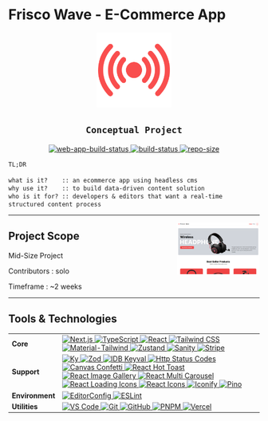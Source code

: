 # Frisco Wave - E-Commerce App

<div align="center">
	<img alt="logo" width="150" src="./public/favicon.png" />
	<h2><code>Conceptual Project</code></h2>
</div>

<div align="center">
<a
target="_blank"
title="Open web app 🔗"
href="https://frisko-wave-app.vercel.app/"
><img
	alt="web-app-build-status"
	src="https://img.shields.io/website-live-issue-sucess-important/https/frisko-wave-app.vercel.app/"
	/>
</a>
<a
target="_blank"
title="Open deploy status 🔗"
href="https://vercel.com/new/clone?repository-url=https%3A%2F%2Fgithub.com%2Fawwmicky%2Ffrisko-wave"
><img
	alt="build-status"
	src="https://vercelbadge.vercel.app/api/awwmicky/frisko-wave"
	/>
</a>
<a
target="_blank"
href="https://api.github.com/repos/awwmicky/frisko-wave"
><img
	alt="repo-size"
	src="https://img.shields.io/github/repo-size/awwmicky/frisko-wave"
	/>
</a>
</div>

<div>

```
TL;DR

what is it?    :: an ecommerce app using headless cms
why use it?    :: to build data-driven content solution
who is it for? :: developers & editors that want a real-time structured content process
```

<hr />


<div align="center">
	<img
	align="right"
	width="33%"
	alt="thumbnail"
	src="./public/thumbnail.png"
	/>
</div>

## Project Scope

Mid-Size Project

Contributors : solo

Timeframe : ~2 weeks

</div>

<hr />

## Tools & Technologies

<table>
<tr>
<td><b>Core</b></td>
<!-- Next.js, TypeScript, React, Material-Tailwind, Zustand -->
<td>
<a target="_blank" href="https://nextjs.org/">
<img alt="Next.js" src="https://img.shields.io/badge/Next.js-000?logoColor=FFF&style=for-the-badge&logo=next.js" />
</a>
<a target="_blank" href="https://typescriptlang.org/">
<img alt="TypeScript" src="https://img.shields.io/badge/TypeScript-3178C6?logoColor=FFF&style=for-the-badge&logo=typescript" />
</a>
<a target="_blank" href="https://reactjs.org/">
<img alt="React" src="https://img.shields.io/badge/React-00D8FF?logoColor=20232A&style=for-the-badge&logo=react" />
</a>
<a target="_blank" href="https://tailwindcss.com/">
<img alt="Tailwind CSS" src="https://img.shields.io/badge/Tailwind_CSS-06B6D4?logoColor=FFF&style=for-the-badge&logo=tailwindcss" />
</a>

<a target="_blank" href="https://material-tailwind.com/">
<img alt="Material-Tailwind" src="https://img.shields.io/badge/Material--Tailwind-1E88E5?logoColor=FFF&style=for-the-badge&logo=addthis" />
</a>
<a target="_blank" href="https://zustand-demo.pmnd.rs/">
<img alt="Zustand" src="https://img.shields.io/badge/Zustand-716257?logoColor=FFF&style=for-the-badge&logo=addthis" />
</a>
<a target="_blank" href="https://sanity.io/">
<img alt="Sanity" src="https://img.shields.io/badge/Sanity-F03E2F?logoColor=FFF&style=for-the-badge&logo=addthis" />
</a>
<a target="_blank" href="https://stripe.com/">
<img alt="Stripe" src="https://img.shields.io/badge/Stripe-008CDD?logoColor=FFF&style=for-the-badge&logo=stripe" />
</a>
</td>
</tr>

<tr>
<td><b>Support</b></td>
<!--
Ky, Zod, IDB Keyval, Http Status Codes,
Canvas Confetti, React Hot Toast, React Image Gallery, React Multi Carousel,
React Loading Icons, React Icons, Iconify, Pino
-->
<td>
<a target="_blank" href="https://npmjs.com/package/ky">
<img alt="Ky" src="https://img.shields.io/badge/Ky-F1423D?logoColor=FFF&logo=addthis" />
</a>
<a target="_blank" href="https://zod.dev/">
<img alt="Zod" src="https://img.shields.io/badge/Zod-3068B7?logoColor=FFF&logo=addthis" />
</a>
<a target="_blank" href="https://npmjs.com/package/idb-keyval">
<img alt="IDB Keyval" src="https://img.shields.io/badge/IDB_Keyval-230000?logoColor=CB3837&logo=npm" />
</a>
<a target="_blank" href="https://npmjs.com/package/http-status-codes">
<img alt="Http Status Codes" src="https://img.shields.io/badge/Http_Status_Codes-230000?logoColor=CB3837&logo=npm" />
</a>

<a target="_blank" href="https://kirilv.com/canvas-confetti/">
<img alt="Canvas Confetti" src="https://img.shields.io/badge/Canvas_Confetti-F8C338?logoColor=000&logo=addthis" />
</a>
<a target="_blank" href="https://react-hot-toast.com/">
<img alt="React Hot Toast" src="https://img.shields.io/badge/React_Hot_Toast-E15549?logoColor=FFF&logo=addthis" />
</a>
<a target="_blank" href="https://npmjs.com/package/react-image-gallery">
<img alt="React Image Gallery" src="https://img.shields.io/badge/React_Image_Gallery-230000?logoColor=CB3837&logo=npm" />
</a>
<a target="_blank" href="https://npmjs.com/package/react-multi-carousel">
<img alt="React Multi Carousel" src="https://img.shields.io/badge/React_Multi_Carousel-230000?logoColor=CB3837&logo=npm" />
</a>

<a target="_blank" href="https://npmjs.com/package/react-loading-icons">
<img alt="React Loading Icons" src="https://img.shields.io/badge/React_Loading_Icons-230000?logoColor=CB3837&logo=npm" />
</a>
<a target="_blank" href="https://react-icons.github.io/react-icons/">
<img alt="React Icons" src="https://img.shields.io/badge/React_Icons-E91E63?logoColor=FFF&logo=addthis" />
</a>
<a target="_blank" href="https://iconify.design/">
<img alt="Iconify" src="https://img.shields.io/badge/Iconify-1769AA?logoColor=FFF&logo=iconify" />
</a>
<a target="_blank" href="https://getpino.io/#/">
<img alt="Pino" src="https://img.shields.io/badge/Pino-859947?logoColor=FFF&logo=addthis" />
</a>
</td>
</tr>

<tr>
<td><b>Environment</b></td>
<!-- EditorConfig, ESLint -->
<td>
<a target="_blank" href="https://editorconfig.org/">
<img alt="EditorConfig" src="https://img.shields.io/badge/EditorConfig-E0EFEF?logoColor=000&logo=editorconfig" />
</a>
<a target="_blank" href="https://eslint.org/">
<img alt="ESLint" src="https://img.shields.io/badge/ESLint-3A33D1?logoColor=FFF&logo=eslint" />
</a>
</td>
</tr>

<tr>
<td><b>Utilities</b></td>
<!-- VS Code, Git, GitHub, PNPM, Vercel -->
<td>
<a target="_blank" href="https://code.visualstudio.com/">
<img alt="VS Code" src="https://img.shields.io/badge/VS_Code-0078D4?logoColor=FFF&logo=visual-studio-code" />
</a>
<a target="_blank" href="https://git-scm.com/">
<img alt="Git" src="https://img.shields.io/badge/Git-F05033?logoColor=FFF&logo=git" />
</a>
<a target="_blank" href="https://github.com/">
<img alt="GitHub" src="https://img.shields.io/badge/GitHub-181717?logoColor=FFF&logo=github" />
</a>
<a target="_blank" href="https://pnpm.io/">
<img alt="PNPM" src="https://img.shields.io/badge/PNPM-F69220?logoColor=FFF&logo=pnpm" />
</a>
<a target="_blank" href="https://vercel.com/">
<img alt="Vercel" src="https://img.shields.io/badge/Vercel-000?logoColor=FFF&logo=vercel" />
</a>
</td>
</tr>
</table>

<!--
MD RESOURCE
- https://shields.io
- https://simpleicons.org/
- default badge :: 230000 | ?logoColor=FFF/000/CB3837 | &logo=npm/addthis
-->
